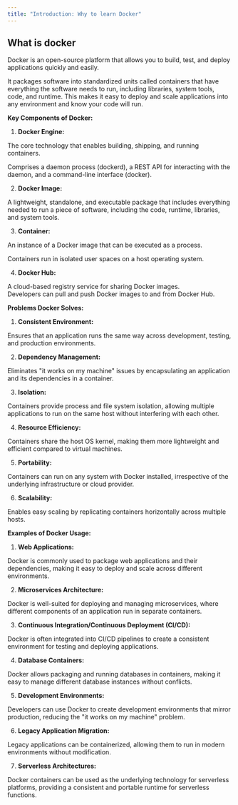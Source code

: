 ```yaml
---
title: "Introduction: Why to learn Docker"
---
```


## What is docker

Docker is an open-source platform that allows you to build, test, and deploy applications quickly and easily.

 It packages software into standardized units called containers that have everything the software needs to run, including libraries, system tools, code, and runtime. This makes it easy to deploy and scale applications into any environment and know your code will run.

 **Key Components of Docker:**

1.  **Docker Engine:**
    
The core technology that enables building, shipping, and running containers.
    
Comprises a daemon process (dockerd), a REST API for interacting with the daemon, and a command-line interface (docker).
    

2.  **Docker Image:**
    
A lightweight, standalone, and executable package that includes everything needed to run a piece of software, including the code, runtime, libraries, and system tools.
    

3.  **Container:**
    

An instance of a Docker image that can be executed as a process.
    
Containers run in isolated user spaces on a host operating system.
    

4.  **Docker Hub:**

A cloud-based registry service for sharing Docker images.   
Developers can pull and push Docker images to and from Docker Hub.

**Problems Docker Solves:**

1.  **Consistent Environment:**
    
Ensures that an application runs the same way across development, testing, and production environments.
    

2.  **Dependency Management:**
    
Eliminates "it works on my machine" issues by encapsulating an application and its dependencies in a container.
    

3.  **Isolation:**

Containers provide process and file system isolation, allowing multiple applications to run on the same host without interfering with each other.
    

4.  **Resource Efficiency:**

Containers share the host OS kernel, making them more lightweight and efficient compared to virtual machines.
    

5.  **Portability:**

Containers can run on any system with Docker installed, irrespective of the underlying infrastructure or cloud provider.
    
6.  **Scalability:**
    
Enables easy scaling by replicating containers horizontally across multiple hosts.

**Examples of Docker Usage:**

1.  **Web Applications:**
    
Docker is commonly used to package web applications and their dependencies, making it easy to deploy and scale across different environments.
    
2.  **Microservices Architecture:**
    
Docker is well-suited for deploying and managing microservices, where different components of an application run in separate containers.
    
3.  **Continuous Integration/Continuous Deployment (CI/CD):**
    
Docker is often integrated into CI/CD pipelines to create a consistent environment for testing and deploying applications.
    
4.  **Database Containers:**
    
Docker allows packaging and running databases in containers, making it easy to manage different database instances without conflicts.
    
5.  **Development Environments:**
    
Developers can use Docker to create development environments that mirror production, reducing the "it works on my machine" problem.
    

6.  **Legacy Application Migration:**
    
Legacy applications can be containerized, allowing them to run in modern environments without modification.
    
7.  **Serverless Architectures:**

Docker containers can be used as the underlying technology for serverless platforms, providing a consistent and portable runtime for serverless functions.



